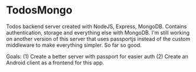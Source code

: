 # TodosMongo

Todos backend server created with NodeJS, Express, MongoDB. Contains authentication, storage and everything else with MongoDB. I'm still working on another version of this server that uses passportjs instead of the custom middleware to make everything simpler. So far so good.

Goals: 
(1) Create a better server with passport for easier auth
(2) Create an Android client as a frontend for this app. 
